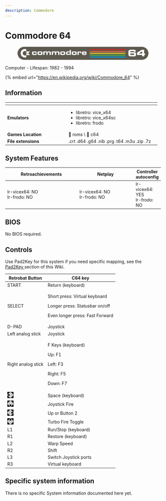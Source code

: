 ```yaml
---
description: Commodore
---
```


# Commodore 64

<div align="left">

<figure><img src="https://raw.githubusercontent.com/fabricecaruso/es-theme-carbon/52ff37c9e265587d006945a2ba695b5a962b3a3d/art/logos/c64.svg" alt=""><figcaption></figcaption></figure>

</div>

Computer - Lifespan: 1982 - 1994

{% embed url="https://en.wikipedia.org/wiki/Commodore_64" %}

## Information

<table data-header-hidden><thead><tr><th width="184"></th><th></th><th data-hidden></th></tr></thead><tbody><tr><td><strong>Emulators</strong></td><td><ul><li>libretro: vice_x64</li><li>libretro: vice_x64sc</li><li>libretro: frodo</li></ul></td><td></td></tr><tr><td><strong>Games Location</strong></td><td><span data-gb-custom-inline data-tag="emoji" data-code="1f4c1">📁</span> roms \ <span data-gb-custom-inline data-tag="emoji" data-code="1f4c2">📂</span> c64</td><td></td></tr><tr><td><strong>File extensions</strong></td><td>.crt .d64 .g64 .nib .prg .t64 .m3u .zip .7z</td><td></td></tr></tbody></table>

## System Features

<table><thead><tr><th width="245">Retroachievements</th><th width="200">Netplay</th><th>Controller autoconfig</th></tr></thead><tbody><tr><td>lr-vicex64: NO<br>lr-frodo: NO</td><td>lr-vicex64: NO<br>lr-frodo: NO</td><td>lr-vicex64: YES<br>lr-frodo: NO</td></tr></tbody></table>

## BIOS

No BIOS required.

## Controls

Use Pad2Key for this system if you need specific mapping, see the [Pad2Key ](../../../../controllers/pad2key.md)section of this Wiki.

| Retrobat Button                                   | C64 key                                                                                                           |
| ------------------------------------------------- | ----------------------------------------------------------------------------------------------------------------- |
| START                                             | Return (keyboard)                                                                                                 |
| SELECT                                            | <p>Short press: Virtual keyboard </p><p>Longer press: Statusbar on/off </p><p>Even longer press: Fast Forward</p> |
| D-PAD                                             | Joystick                                                                                                          |
| Left analog stick                                 | Joystick                                                                                                          |
| Right analog stick                                | <p>F Keys (keyboard) </p><p>Up: F1 </p><p>Left: F3 </p><p>Right: F5 </p><p>Down: F7</p>                           |
| ![](<../../../../.gitbook/assets/image (45).png>) | Space (keyboard)                                                                                                  |
| ![](<../../../../.gitbook/assets/image (27).png>) | Joystick Fire                                                                                                     |
| ![](<../../../../.gitbook/assets/image (13).png>) | Up or Button 2                                                                                                    |
| ![](<../../../../.gitbook/assets/image (47).png>) | Turbo Fire Toggle                                                                                                 |
| L1                                                | Run/Stop (keyboard)                                                                                               |
| R1                                                | Restore (keyboard)                                                                                                |
| L2                                                | Warp Speed                                                                                                        |
| R2                                                | Shift                                                                                                             |
| L3                                                | Switch Joystick ports                                                                                             |
| R3                                                | Virtual keyboard                                                                                                  |

## Specific system information

There is no specific System information documented here yet.
